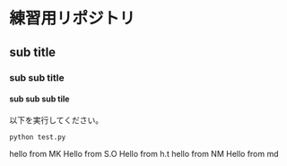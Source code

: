 # 練習用リポジトリ
## sub title
### sub sub title
#### sub sub sub tile
以下を実行してください。
```
python test.py
```
hello from MK
Hello from S.O
Hello from h.t
hello from NM
Hello from md
